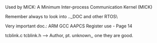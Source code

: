 Used by MICK:
  A Minimum Inter-process Communication Kernel (MICK)
  
Remember always to look into ..\_DOC and other RTOS\ 

Very important doc.: ARM GCC AAPCS Register use - Page 14   


tcblink.c tcblink.h --> Author, pt. unknown,, one they are good.
